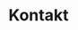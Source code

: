 ---
layout: "pages/kontakt.njk"

title: 'Kontakt'
description: 'Rychlý kontakt na recepci a služby hotelu Chateau Orlice. Rezervace, informace a podpora kdykoliv potřebujete.'
permalink: 'cs/kontakt/'

eleventyNavigation:
  key: Kontakt
  order: 800


landing:
  breadcrumbsHome: Domů
  breadcrumbsCurrent: Kontakt

  heading: Jsme tu pro vás

  imageUrl: /assets/images/exterier/exterier-1.jpg
  imageAlt: Pohled na Chateau Orlice z venku


contact:
  topper: Kontakty
  heading: Kontaktní informace

  reception:
    title: Recepce

    availability: Dostupnost 07:30 - 20:00
    disclaimer: Nonstop k dispozici na telefonu

  address:
    title: Adresa

    showOnMap: Zobrazit na mapě

  management:
    title: Vedení hotelu

  whereToFindUs:
    title: Kde nás najdete


contactForm:
  topper: Kontaktní formulář
  heading: Napište nám

  firstName: Jméno
  lastName: Příjmení
  email: Email
  phone: Telefon
  yourMessage: Vaše zpráva

  bySendingYouAgreeWith: Odesláním souhlasíte se
  privacyPolicy: zpracováním osobních údajů

  submit: Odeslat
---
